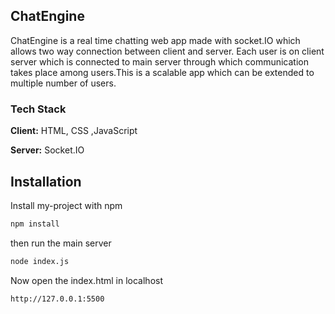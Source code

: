 ## ChatEngine
ChatEngine is a real time chatting web app made with socket.IO which allows two way connection between client and server.
Each user is on client server which is connected to main server through which communication takes place among users.This is a scalable app which can be extended to
multiple number of users.


### Tech Stack

**Client:** HTML, CSS ,JavaScript

**Server:** Socket.IO


## Installation

Install my-project with npm

```bash
npm install
```
then run the main server

```bash
node index.js
```
Now open the index.html in localhost

```bash
http://127.0.0.1:5500
```
